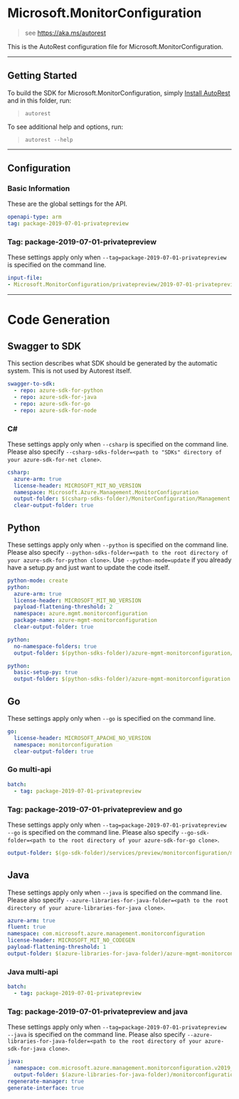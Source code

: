 # Microsoft.MonitorConfiguration

> see https://aka.ms/autorest

This is the AutoRest configuration file for Microsoft.MonitorConfiguration.

---
## Getting Started
To build the SDK for Microsoft.MonitorConfiguration, simply [Install AutoRest](https://aka.ms/autorest/install) and in this folder, run:

> `autorest`

To see additional help and options, run:

> `autorest --help`
---

## Configuration



### Basic Information
These are the global settings for the API.

``` yaml
openapi-type: arm
tag: package-2019-07-01-privatepreview
```


### Tag: package-2019-07-01-privatepreview

These settings apply only when `--tag=package-2019-07-01-privatepreview` is specified on the command line.

``` yaml $(tag) == 'package-2019-07-01-privatepreview'
input-file:
- Microsoft.MonitorConfiguration/privatepreview/2019-07-01-privatepreview/Microsoft.MonitorConfiguration.json
```


---
# Code Generation


## Swagger to SDK

This section describes what SDK should be generated by the automatic system.
This is not used by Autorest itself.

``` yaml $(swagger-to-sdk)
swagger-to-sdk:
  - repo: azure-sdk-for-python
  - repo: azure-sdk-for-java
  - repo: azure-sdk-for-go
  - repo: azure-sdk-for-node
```


### C#

These settings apply only when `--csharp` is specified on the command line.
Please also specify `--csharp-sdks-folder=<path to "SDKs" directory of your azure-sdk-for-net clone>`.

``` yaml $(csharp)
csharp:
  azure-arm: true
  license-header: MICROSOFT_MIT_NO_VERSION
  namespace: Microsoft.Azure.Management.MonitorConfiguration
  output-folder: $(csharp-sdks-folder)/MonitorConfiguration/Management.MonitorConfiguration/Generated
  clear-output-folder: true
```

## Python

These settings apply only when `--python` is specified on the command line.
Please also specify `--python-sdks-folder=<path to the root directory of your azure-sdk-for-python clone>`.
Use `--python-mode=update` if you already have a setup.py and just want to update the code itself.
``` yaml $(python)
python-mode: create
python:
  azure-arm: true
  license-header: MICROSOFT_MIT_NO_VERSION
  payload-flattening-threshold: 2
  namespace: azure.mgmt.monitorconfiguration
  package-name: azure-mgmt-monitorconfiguration
  clear-output-folder: true
```
``` yaml $(python) && $(python-mode) == 'update'
python:
  no-namespace-folders: true
  output-folder: $(python-sdks-folder)/azure-mgmt-monitorconfiguration/azure/mgmt/monitorconfiguration
```
``` yaml $(python) && $(python-mode) == 'create'
python:
  basic-setup-py: true
  output-folder: $(python-sdks-folder)/azure-mgmt-monitorconfiguration
```



## Go

These settings apply only when `--go` is specified on the command line.

``` yaml $(go)
go:
  license-header: MICROSOFT_APACHE_NO_VERSION
  namespace: monitorconfiguration
  clear-output-folder: true
```

### Go multi-api

``` yaml $(go) && $(multiapi)
batch:
  - tag: package-2019-07-01-privatepreview
```

### Tag: package-2019-07-01-privatepreview and go

These settings apply only when `--tag=package-2019-07-01-privatepreview --go` is specified on the command line.
Please also specify `--go-sdk-folder=<path to the root directory of your azure-sdk-for-go clone>`.

``` yaml $(tag) == 'package-2019-07-01-privatepreview' && $(go)
output-folder: $(go-sdk-folder)/services/preview/monitorconfiguration/mgmt/2019-07-01-privatepreview/monitorconfiguration
```


## Java

These settings apply only when `--java` is specified on the command line.
Please also specify `--azure-libraries-for-java-folder=<path to the root directory of your azure-libraries-for-java clone>`.

``` yaml $(java)
azure-arm: true
fluent: true
namespace: com.microsoft.azure.management.monitorconfiguration
license-header: MICROSOFT_MIT_NO_CODEGEN
payload-flattening-threshold: 1
output-folder: $(azure-libraries-for-java-folder)/azure-mgmt-monitorconfiguration
```

### Java multi-api

``` yaml $(java) && $(multiapi)
batch:
  - tag: package-2019-07-01-privatepreview
```

### Tag: package-2019-07-01-privatepreview and java

These settings apply only when `--tag=package-2019-07-01-privatepreview --java` is specified on the command line.
Please also specify `--azure-libraries-for-java-folder=<path to the root directory of your azure-sdk-for-java clone>`.

``` yaml $(tag) == 'package-2019-07-01-privatepreview' && $(java) && $(multiapi)
java:
  namespace: com.microsoft.azure.management.monitorconfiguration.v2019_07_01_privatepreview
  output-folder: $(azure-libraries-for-java-folder)/monitorconfiguration/resource-manager/v2019_07_01_privatepreview
regenerate-manager: true
generate-interface: true
```